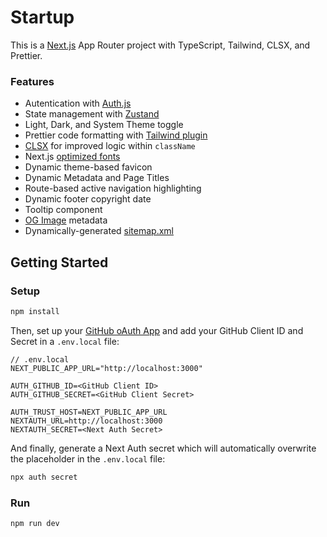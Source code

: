 # Startup

This is a [Next.js](https://nextjs.org/) App Router project with TypeScript, Tailwind, CLSX, and Prettier.

### Features

- Autentication with [Auth.js](https://authjs.dev/getting-started/installation?framework=next-js)
- State management with [Zustand](https://github.com/pmndrs/zustand)
- Light, Dark, and System Theme toggle
- Prettier code formatting with [Tailwind plugin](https://tailwindcss.com/blog/automatic-class-sorting-with-prettier)
- [CLSX](https://github.com/lukeed/clsx) for improved logic within `className`
- Next.js [optimized fonts](https://nextjs.org/learn/dashboard-app/optimizing-fonts-images)
- Dynamic theme-based favicon
- Dynamic Metadata and Page Titles
- Route-based active navigation highlighting
- Dynamic footer copyright date
- Tooltip component
- [OG Image](https://vercel.com/docs/functions/og-image-generation) metadata
- Dynamically-generated [sitemap.xml](https://nextjs.org/docs/app/api-reference/file-conventions/metadata/sitemap)

## Getting Started

### Setup

```bash
npm install
```

Then, set up your [GitHub oAuth App](https://authjs.dev/getting-started/providers/github?framework=next-js) and add your GitHub Client ID and Secret in a `.env.local` file:

```
// .env.local
NEXT_PUBLIC_APP_URL="http://localhost:3000"

AUTH_GITHUB_ID=<GitHub Client ID>
AUTH_GITHUB_SECRET=<GitHub Client Secret>

AUTH_TRUST_HOST=NEXT_PUBLIC_APP_URL
NEXTAUTH_URL=http://localhost:3000
NEXTAUTH_SECRET=<Next Auth Secret>
```

And finally, generate a Next Auth secret which will automatically overwrite the placeholder in the `.env.local` file:

```bash
npx auth secret
```

### Run

```bash
npm run dev
```
